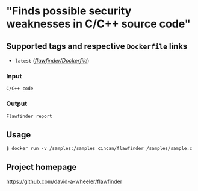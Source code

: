 # "Finds possible security weaknesses in C/C++ source code"

## Supported tags and respective `Dockerfile` links
* `latest` 
([*flawfinder/Dockerfile*](https://gitlab.com/CinCan/tools/blob/master/flawfinder/Dockerfile))

### Input  

```
C/C++ code
```

### Output

```
Flawfinder report
```

## Usage

`$ docker run -v /samples:/samples cincan/flawfinder /samples/sample.c`

## Project homepage

https://github.com/david-a-wheeler/flawfinder
